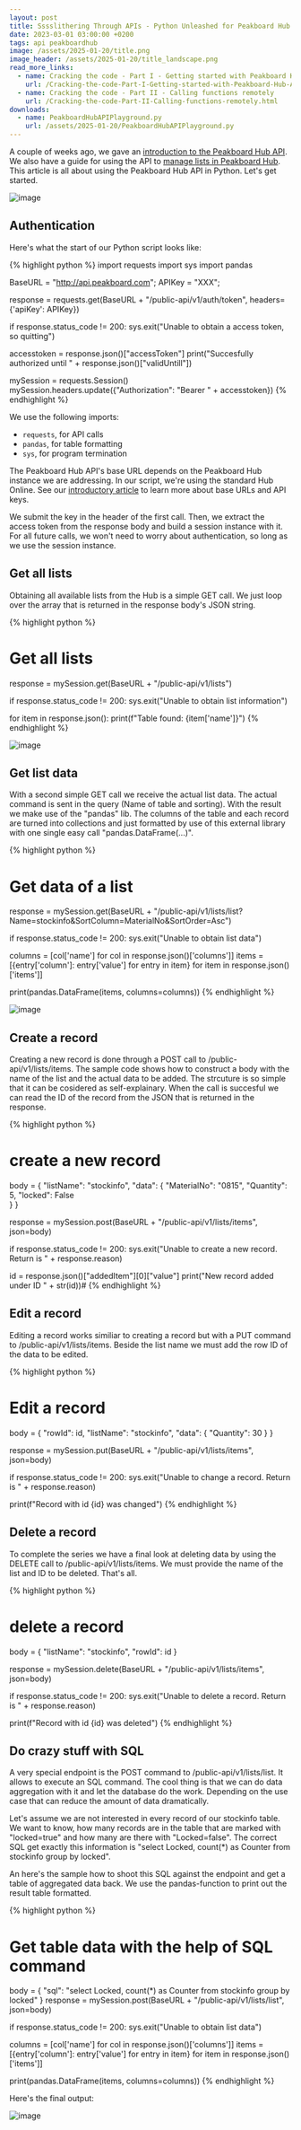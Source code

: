```yaml
---
layout: post
title: Sssslithering Through APIs - Python Unleashed for Peakboard Hub
date: 2023-03-01 03:00:00 +0200
tags: api peakboardhub
image: /assets/2025-01-20/title.png
image_header: /assets/2025-01-20/title_landscape.png
read_more_links:
  - name: Cracking the code - Part I - Getting started with Peakboard Hub API
    url: /Cracking-the-code-Part-I-Getting-started-with-Peakboard-Hub-API.html
  - name: Cracking the code - Part II - Calling functions remotely
    url: /Cracking-the-code-Part-II-Calling-functions-remotely.html
downloads:
  - name: PeakboardHubAPIPlayground.py
    url: /assets/2025-01-20/PeakboardHubAPIPlayground.py
---
```

A couple of weeks ago, we gave an [introduction to the Peakboard Hub API](/Cracking-the-code-Part-I-Getting-started-with-Peakboard-Hub-API.html). We also have a guide for using the API to [manage lists in Peakboard Hub](/Cracking-the-code-Part-III-Reading-and-writing-lists-with-Peakboard-Hub-API.html). This article is all about using the Peakboard Hub API in Python. Let's get started.

![image](/assets/2025-01-20/005.png)

## Authentication

Here's what the start of our Python script looks like:

{% highlight python %}
import requests
import sys
import pandas

BaseURL = "http://api.peakboard.com";
APIKey = "XXX";

response = requests.get(BaseURL + "/public-api/v1/auth/token", headers={'apiKey': APIKey})

if response.status_code != 200:
    sys.exit("Unable to obtain a access token, so quitting") 

accesstoken = response.json()["accessToken"]
print("Succesfully authorized until " + response.json()["validUntill"])

mySession = requests.Session()
mySession.headers.update({"Authorization": "Bearer " + accesstoken})
{% endhighlight %}

We use the following imports:
* `requests`, for API calls
* `pandas`, for table formatting
* `sys`, for program termination

The Peakboard Hub API's base URL depends on the Peakboard Hub instance we are addressing. In our script, we're using the standard Hub Online. See our [introductory article](/Cracking-the-code-Part-I-Getting-started-with-Peakboard-Hub-API.html) to learn more about base URLs and API keys.

We submit the key in the header of the first call. Then, we extract the access token from the response body and build a session instance with it. For all future calls, we won't need to worry about authentication, so long as we use the session instance. 

## Get all lists

Obtaining all available lists from the Hub is a simple GET call. We just loop over the array that is returned in the response body's JSON string.

{% highlight python %}
# Get all lists

response = mySession.get(BaseURL + "/public-api/v1/lists")

if response.status_code != 200:
    sys.exit("Unable to obtain list information")

for item in response.json():
    print(f"Table found: {item['name']}")
{% endhighlight %}

![image](/assets/2025-01-20/010.png)

## Get list data

With a second simple GET call we receive the actual list data. The actual command is sent in the query (Name of table and sorting). With the result we make use of the "pandas" lib. The columns of the table and each record are turned into collections and just formatted by use of this external library with one single easy call "pandas.DataFrame(...)".

{% highlight python %}
# Get data of a list

response = mySession.get(BaseURL + "/public-api/v1/lists/list?Name=stockinfo&SortColumn=MaterialNo&SortOrder=Asc")

if response.status_code != 200:
    sys.exit("Unable to obtain list data")


columns = [col['name'] for col in response.json()['columns']]
items = [{entry['column']: entry['value'] for entry in item} for item in response.json()['items']]

print(pandas.DataFrame(items, columns=columns))
{% endhighlight %}

![image](/assets/2025-01-20/020.png)

## Create a record

Creating a new record is done through a POST call to /public-api/v1/lists/items. The sample code shows how to construct a body with the name of the list and the actual data to be added. The strcuture is so simple that it can be cosidered as self-explainary. When the call is succesful we can read the ID of the record from the JSON that is returned in the response.

{% highlight python %}
# create a new record

body = {
    "listName": "stockinfo",
    "data": {
        "MaterialNo": "0815",
        "Quantity": 5,
        "locked": False  
    }
}

response = mySession.post(BaseURL + "/public-api/v1/lists/items", json=body)

if response.status_code != 200:
    sys.exit("Unable to create a new record. Return is " + response.reason)

id = response.json()["addedItem"][0]["value"]
print("New record added under ID " + str(id))#
{% endhighlight %}

## Edit a record

Editing a record works similiar to creating a record but with a PUT command to /public-api/v1/lists/items. Beside the list name we must add the row ID of the data to be edited.

{% highlight python %}
# Edit a record

body = {
  "rowId": id,
  "listName": "stockinfo",
  "data": {
    "Quantity": 30
  }
}

response = mySession.put(BaseURL + "/public-api/v1/lists/items", json=body)

if response.status_code != 200:
    sys.exit("Unable to change a record. Return is " + response.reason)

print(f"Record with id {id} was changed")
{% endhighlight %}

## Delete a record

To complete the series we have a final look at deleting data by using the DELETE call to /public-api/v1/lists/items. We must provide the name of the list and ID to be deleted. That's all.

{% highlight python %}
# delete a record

body = {
  "listName": "stockinfo",
  "rowId": id
}

response = mySession.delete(BaseURL + "/public-api/v1/lists/items", json=body)

if response.status_code != 200:
    sys.exit("Unable to delete a record. Return is " + response.reason)

print(f"Record with id {id} was deleted")
{% endhighlight %}

## Do crazy stuff with SQL

A very special endpoint is the POST command to /public-api/v1/lists/list. It allows to execute an SQL command. The cool thing is that we can do data aggregation with it and let the database do the work. Depending on the use case that can reduce the amount of data dramatically.

Let's assume we are not interested in every record of our stockinfo table. We want to know, how many records are in the table that are marked with "locked=true" and how many are there with "Locked=false". The correct SQL get exactly this information is "select Locked, count(*) as Counter from stockinfo group by locked".

An here's the sample how to shoot this SQL against the endpoint and get a table of aggregated data back. We use the pandas-function to print out the result table formatted.

{% highlight python %}
# Get table data with the help of SQL command

body = {
  "sql": "select Locked, count(*) as Counter from stockinfo group by locked"
}
response = mySession.post(BaseURL + "/public-api/v1/lists/list", json=body)

if response.status_code != 200:
    sys.exit("Unable to obtain list data")

columns = [col['name'] for col in response.json()['columns']]
items = [{entry['column']: entry['value'] for entry in item} for item in response.json()['items']]

print(pandas.DataFrame(items, columns=columns))
{% endhighlight %}

Here's the final output:

![image](/assets/2025-01-20/030.png)